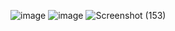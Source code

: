 ![image](https://github.com/user-attachments/assets/bacf53dc-fd39-4d74-a4ae-d877441966fd)
![image](https://github.com/user-attachments/assets/2c35e988-1910-48ff-93c3-6e2a0f7cb904)
![Screenshot (153)](https://github.com/user-attachments/assets/bf1bcaf6-0df7-4a71-9f2e-98c5fd036626)
